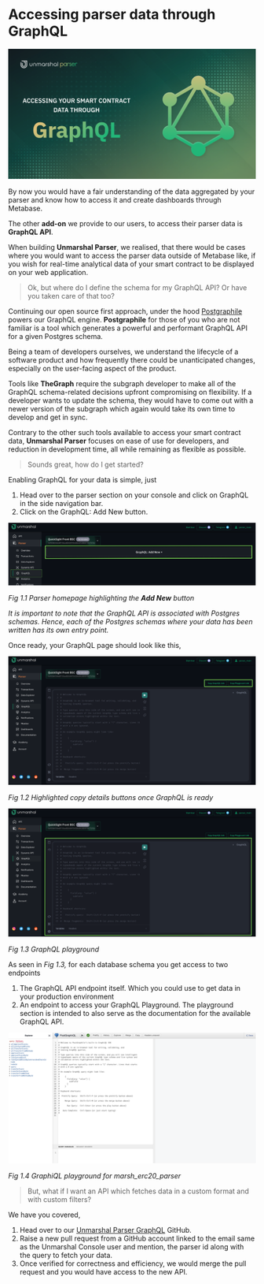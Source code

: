 # Accessing parser data through GraphQL

![](../../images/parser/graphql/graphql_banner.png)

By now you would have a fair understanding of the data aggregated by your parser and know how to access it and create dashboards through Metabase.

The other **add-on** we provide to our users, to access their parser data is **GraphQL API**.

When building **Unmarshal Parser**, we realised, that there would be cases where you would want to access the parser data outside of Metabase like, if you wish for real-time analytical data of your smart contract to be displayed on your web application.

> Ok, but where do I define the schema for my GraphQL API? Or have you taken care of that too?

Continuing our open source first approach, under the hood [Postgraphile](https://www.graphile.org/) powers our GraphQL engine. **Postgraphile** for those of you who are not familiar is a tool which generates a powerful and performant GraphQL API for a given Postgres schema.

Being a team of developers ourselves, we understand the lifecycle of a software product and how frequently there could be unanticipated changes, especially on the user-facing aspect of the product.

Tools like **TheGraph** require the subgraph developer to make all of the GraphQL schema-related decisions upfront compromising on flexibility. If a developer wants to update the schema, they would have to come out with a newer version of the subgraph which again would take its own time to develop and get in sync.

Contrary to the other such tools available to access your smart contract data, **Unmarshal Parser** focuses on ease of use for developers, and reduction in development time, all while remaining as flexible as possible.

> Sounds great, how do I get started?

Enabling GraphQL for your data is simple, just

1. Head over to the parser section on your console and click on GraphQL in the side navigation bar.
2. Click on the GraphQL: Add New button.

![](../../images/parser/graphql/graphql_create_new.png)

_Fig 1.1 Parser homepage highlighting the ***Add New*** button_

_It is important to note that the GraphQL API is associated with Postgres schemas. Hence, each of the Postgres schemas where your data has been written has its own entry point._

Once ready, your GraphQL page should look like this,

![](../../images/parser/graphql/graphql_view_details.png)

_Fig 1.2 Highlighted copy details buttons once GraphQL is ready_

![](../../images/parser/graphql/graphql_view_details_screen.png)

_Fig 1.3 GraphQL playground_

As seen in _Fig 1.3,_ for each database schema you get access to two endpoints

1.  The GraphQL API endpoint itself. Which you could use to get data in your production environment
2.  An endpoint to access your GraphQL Playground. The playground section is intended to also serve as the documentation for the available GraphQL API.

![](../../images/parser/graphql/graphql_graphiql.png)

_Fig 1.4 GraphiQL playground for marsh_erc20_parser_

> But, what if I want an API which fetches data in a custom format and with custom filters?

We have you covered,

1.  Head over to our [Unmarshal Parser GraphQL](https://github.com/eucrypt) GitHub.
2.  Raise a new pull request from a GitHub account linked to the email same as the Unmarshal Console user and mention, the parser id along with the query to fetch your data.
3.  Once verified for correctness and efficiency, we would merge the pull request and you would have access to the new API.
